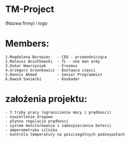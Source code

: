 # TM-Project

(Nazwa firmy) i logo

# Members:
    1.Magdalena Borowiec   - CEO - przewodnicząca 
    2.Mateusz Aniołkowski  - TL - one man army
    3.Oskar Wawrzyniak     - Erazmus 
    4.Grzegorz Grzenkowicz - Dostawca częsci
    5.Dennis Ahmed         - Senior Programmist
    6.Dawid Saniecki       - Kaskader


# założenia projektu:
    - 3 tryby pracy (ograniczenie mocy i prędkosci)
    - oswietlenie drogowe
    - płynna regulacja prędkosci
    - system monitorowania i zabezpieczenia beterii
    - amperometryka silnika
    - kontrola temperatury na poszczególnych podzespołach
    
    


